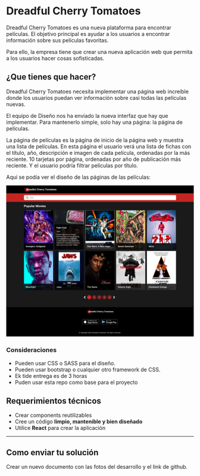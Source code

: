 # Dreadful Cherry Tomatoes

Dreadful Cherry Tomatoes es una nueva plataforma para encontrar películas. El objetivo principal es
ayudar a los usuarios a encontrar información sobre sus películas favoritas.

Para ello, la empresa tiene que crear una nueva aplicación web que permita a los usuarios hacer cosas sofisticadas.

## ¿Que tienes que hacer?

Dreadful Cherry Tomatoes necesita implementar una página web increíble donde los usuarios puedan ver información
sobre casi todas las películas nuevas.

El equipo de Diseño nos ha enviado la nueva interfaz que hay que implementar. Para mantenerlo simple, solo hay una página: la página de películas.

La página de películas es la página de inicio de la página web y muestra una lista de películas. En esta página el usuario verá una lista de fichas con el título, año, descripción e imagen de cada película, ordenadas por la más reciente. 10 tarjetas por página, ordenadas por año de publicación más reciente. Y el usuario podría filtrar películas por título.

Aquí se podía ver el diseño de las páginas de las películas:

![](resources/dreadful-cherry-tomatoes-movies.png)

### Consideraciones

* Pueden usar CSS o SASS para el diseño.
* Pueden usar bootstrap o cualquier otro framework de CSS.
* Ek tide entrega es de 3 horas
* Puden usar esta repo como base para el proyecto

## Requerimientos técnicos

* Crear components reutilizables
* Cree un código **limpio, mantenible y bien diseñado**
* Utilice **React** para crear la aplicación

---

## Como enviar tu solución

Crear un nuevo documento con las fotos del desarrollo y el link de github.
